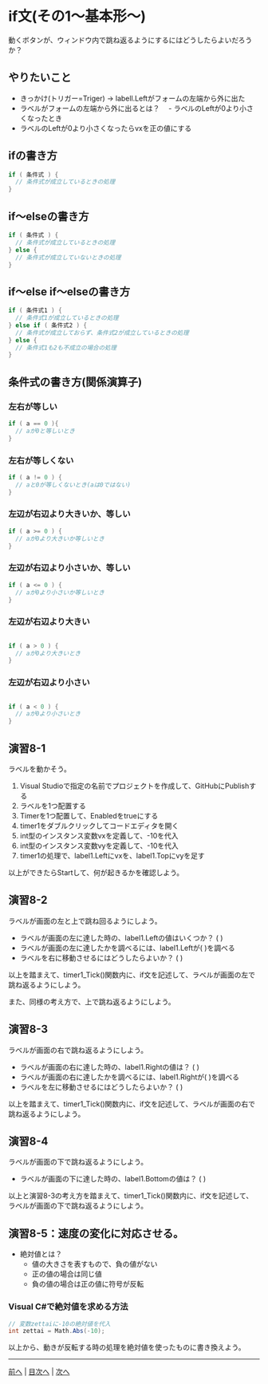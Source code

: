 # if文(その1～基本形～)
動くボタンが、ウィンドウ内で跳ね返るようにするにはどうしたらよいだろうか？

## やりたいこと
- きっかけ(トリガー=Triger) → labell.Leftがフォームの左端から外に出た
- ラベルがフォームの左端から外に出るとは？
　- ラベルのLeftが0より小さくなったとき
- ラベルのLeftが0より小さくなったらvxを正の値にする

## ifの書き方
```cs
if ( 条件式 ) {
  // 条件式が成立しているときの処理
}
```

## if～elseの書き方
```cs
if ( 条件式 ) {
  // 条件式が成立しているときの処理
} else {
  // 条件式が成立していないときの処理
}
```

## if～else if～elseの書き方
```cs
if ( 条件式1 ) {
  // 条件式1が成立しているときの処理
} else if ( 条件式2 ) {
  // 条件式が成立しておらず、条件式2が成立しているときの処理
} else {
  // 条件式1も2も不成立の場合の処理
}
```

## 条件式の書き方(関係演算子)
### 左右が等しい

```cs
if ( a == 0 ){
  // aが0と等しいとき
}
```

### 左右が等しくない

```cs
if ( a != 0 ) {
  // aと0が等しくないとき(aは0ではない)
}
```

### 左辺が右辺より大きいか、等しい

```cs
if ( a >= 0 ) {
  // aが0より大きいか等しいとき
}
```

### 左辺が右辺より小さいか、等しい

```cs
if ( a <= 0 ) {
  // aが0より小さいか等しいとき
}
```

### 左辺が右辺より大きい

```cs

if ( a > 0 ) {
  // aが0より大きいとき
}
```

### 左辺が右辺より小さい

```cs

if ( a < 0 ) {
  // aが0より小さいとき
}
```

## 演習8-1
ラベルを動かそう。

1.	Visual Studioで指定の名前でプロジェクトを作成して、GitHubにPublishする
2.	ラベルを1つ配置する
3.	Timerを1つ配置して、Enabledをtrueにする
4.	timer1をダブルクリックしてコードエディタを開く
5.	int型のインスタンス変数vxを定義して、-10を代入
6.	int型のインスタンス変数vyを定義して、-10を代入
7.	timer1の処理で、label1.Leftにvxを、label1.Topにvyを足す

以上ができたらStartして、何が起きるかを確認しよう。

## 演習8-2
ラベルが画面の左と上で跳ね回るようにしよう。

- ラベルが画面の左に達した時の、label1.Leftの値はいくつか？ ( )
- ラベルが画面の左に達したかを調べるには、label1.Leftが( )を調べる
- ラベルを右に移動させるにはどうしたらよいか？ ( )

以上を踏まえて、timer1_Tick()関数内に、if文を記述して、ラベルが画面の左で跳ね返るようにしよう。

また、同様の考え方で、上で跳ね返るようにしよう。

## 演習8-3
ラベルが画面の右で跳ね返るようにしよう。
- ラベルが画面の右に達した時の、label1.Rightの値は？    ( )
- ラベルが画面の右に達したかを調べるには、label1.Rightが( )を調べる
- ラベルを左に移動させるにはどうしたらよいか？ ( )

以上を踏まえて、timer1_Tick()関数内に、if文を記述して、ラベルが画面の右で跳ね返るようにしよう。

## 演習8-4
ラベルが画面の下で跳ね返るようにしよう。

- ラベルが画面の下に達した時の、label1.Bottomの値は？   ( )

以上と演習8-3の考え方を踏まえて、timer1_Tick()関数内に、if文を記述して、ラベルが画面の下で跳ね返るようにしよう。

## 演習8-5：速度の変化に対応させる。
- 絶対値とは？
  - 値の大きさを表すもので、負の値がない
  - 正の値の場合は同じ値
  - 負の値の場合は正の値に符号が反転

### Visual C#で絶対値を求める方法

```cs
// 変数zettaiに-10の絶対値を代入
int zettai = Math.Abs(-10);
```

以上から、動きが反転する時の処理を絶対値を使ったものに書き換えよう。

---

[前へ](07.md) | [目次へ](README.md#%E7%9B%AE%E6%AC%A1) | [次へ](09.md)
